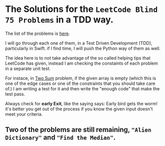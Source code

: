 # The Solutions for the `LeetCode Blind 75 Problems` in a TDD way.

The list of the problems is [here](https://leetcode.com/list/xi4ci4ig/).

I will go through each one of them, in a Test Driven Development (TDD), particularly in Swift. if I find time, I will push the Python way of them as well.

The idea here is to not take advantage of the so called helping tips that LeetCode has given, instead I am checking the constaints of each problem in a separate unit test.

For instace, in [Two Sum](https://github.com/TheAlienMann/LeetCodeBlind75SolutionsTDD/blob/main/Swift/001TwoSum/Tests/TwoSumTests/TwoSumTests.swift) problem, if the given array is empty (which this is one of the edge cases or one of the constraints that you should take care of.) I am writing a test for it and then write the "enough code" that make the test pass.

Always check for **early Exit**, like the saying says: Early bird gets the worm!\
it's better you get out of the process if you know the given input doesn't meet your criteria.


## Two of the problems are still remaining, `"Alien Dictionary"` and `"Find the Median"`.